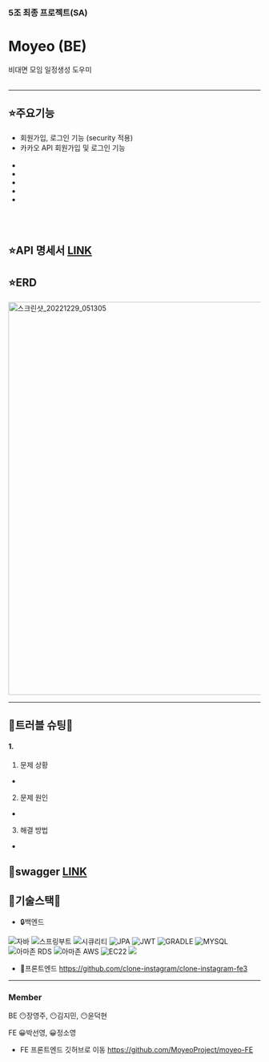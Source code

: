 ### 5조 최종 프로젝트(SA)

# Moyeo (BE) 

비대면 모임 일정생성 도우미 <br><br>

---

 ## ⭐주요기능
 -  회원가입, 로그인 기능 (security 적용)
 -  카카오 API 회원가입 및 로그인 기능 <br><br>
 -
 -
 -
 -
 -
 
 <br><br>
 ## ⭐API 명세서 [LINK](https://descriptive-handbell-23e.notion.site/b53182796d1940959c2223cdf8792b44?v=2e290f73ddaf429eb21e9efffed7121d)

 ## ⭐ERD
 <img width="784" alt="스크린샷_20221229_051305" src="https://img1.daumcdn.net/thumb/R1280x0/?scode=mtistory2&fname=https%3A%2F%2Fblog.kakaocdn.net%2Fdn%2FcCtqz9%2FbtrWO2BiCvA%2FICUfcK9BXKbukblypkwOgK%2Fimg.png">

 ---
 ##  💉트러블 슈팅💉
 
#### 1. 
1) 문제 상황
- 

2) 문제 원인
- 

3) 해결 방법
- 

## 🧩swagger [LINK](https://sparta-hippo.shop/api/doc/)

## 🌟기술스택🌟

 - 🔒백엔드

![자바](https://user-images.githubusercontent.com/108880977/209101862-e833ffc2-7cab-4114-8b74-5766d25b226b.svg)
![스프링부트](https://user-images.githubusercontent.com/108880977/209099782-f0f6fbb6-8c55-4a0e-a7a2-53fd5a000493.svg)
![시큐리티](https://user-images.githubusercontent.com/108880977/209101809-e972b9cf-36e1-4db3-a9ed-6474bc88770e.svg)
![JPA](https://user-images.githubusercontent.com/108880977/209104203-cccd4e80-5279-4e89-9453-c9d2333570b5.svg)
![JWT](https://user-images.githubusercontent.com/108880977/209102757-eb3f840f-ca24-4c89-a2b5-c60fff46bf49.svg)
![GRADLE](https://user-images.githubusercontent.com/108880977/209101888-8ea11829-e1b1-4de2-b7b4-8716e99dcf05.svg)
![MYSQL](https://user-images.githubusercontent.com/108880977/209101897-c8a4fa60-6fb0-4501-b30f-06269e75ce11.svg)
![아마존 RDS](https://user-images.githubusercontent.com/108880977/209103424-828b0d5b-9419-4ebb-8a85-24bbc3072213.svg)
![아마존 AWS](https://user-images.githubusercontent.com/108880977/209103421-1cf57ef4-8620-4932-8704-60d0ec14ed1f.svg)
![EC22](https://user-images.githubusercontent.com/108880977/209104209-b04b40b7-a847-4263-aeb8-de19bc7fa8d9.svg)
<img src="https://img.shields.io/badge/Amazon S3-569A31?style=for-the-badge&logo=AmazonS3&logoColor=white">

 - 🔑프론트엔드 https://github.com/clone-instagram/clone-instagram-fe3
 ---
 ### Member 
 BE 😶장영주, 😶김지민, 😶윤덕현
 
 FE 😀박선영, 😀정소영
 
 
 - FE 프론트엔드 깃허브로 이동
 https://github.com/MoyeoProject/moyeo-FE
 
